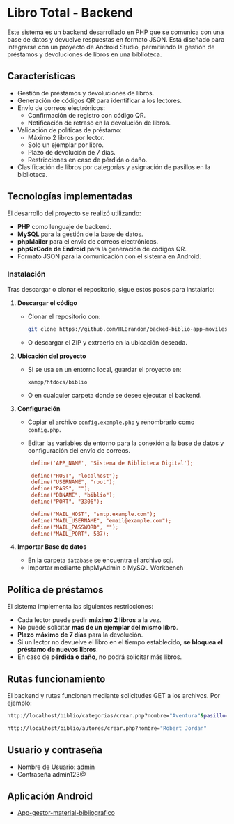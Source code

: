 # Libro Total - Backend

Este sistema es un backend desarrollado en PHP que se comunica con una base de datos y devuelve respuestas en formato JSON. Está diseñado para integrarse con un proyecto de Android Studio, permitiendo la gestión de préstamos y devoluciones de libros en una biblioteca.

## Características
- Gestión de préstamos y devoluciones de libros.
- Generación de códigos QR para identificar a los lectores.
- Envío de correos electrónicos:
  - Confirmación de registro con código QR.
  - Notificación de retraso en la devolución de libros.
- Validación de políticas de préstamo:
  - Máximo 2 libros por lector.
  - Solo un ejemplar por libro.
  - Plazo de devolución de 7 días.
  - Restricciones en caso de pérdida o daño.
- Clasificación de libros por categorías y asignación de pasillos en la biblioteca.

## Tecnologías implementadas
El desarrollo del proyecto se realizó utilizando:
- **PHP** como lenguaje de backend.
- **MySQL** para la gestión de la base de datos.
- **phpMailer** para el envío de correos electrónicos.
- **phpQrCode de Endroid** para la generación de códigos QR.
- Formato JSON para la comunicación con el sistema en Android.

### Instalación
Tras descargar o clonar el repositorio, sigue estos pasos para instalarlo:

1. **Descargar el código**
   - Clonar el repositorio con:
     ```sh
     git clone https://github.com/HLBrandon/backed-biblio-app-moviles.git
     ```
   - O descargar el ZIP y extraerlo en la ubicación deseada.

2. **Ubicación del proyecto**
   - Si se usa en un entorno local, guardar el proyecto en:
     ```
     xampp/htdocs/biblio
     ```
   - O en cualquier carpeta donde se desee ejecutar el backend.

3. **Configuración**
   - Copiar el archivo `config.example.php` y renombrarlo como `config.php`.
   - Editar las variables de entorno para la conexión a la base de datos y configuración del envío de correos.

     ```ini
      define('APP_NAME', 'Sistema de Biblioteca Digital');
	 
      define("HOST", "localhost");
      define("USERNAME", "root");
      define("PASS", "");
      define("DBNAME", "biblio");
      define("PORT", "3306");

      define("MAIL_HOST", "smtp.example.com");
      define("MAIL_USERNAME", "email@example.com");
      define("MAIL_PASSWORD", "");
      define("MAIL_PORT", 587);
     ```

4. **Importar Base de datos**
    - En la carpeta `database` se encuentra el archivo sql.
    - Importar mediante phpMyAdmin o MySQL Workbench

## Política de préstamos
El sistema implementa las siguientes restricciones:
- Cada lector puede pedir **máximo 2 libros** a la vez.
- No puede solicitar **más de un ejemplar del mismo libro**.
- **Plazo máximo de 7 días** para la devolución.
- Si un lector no devuelve el libro en el tiempo establecido, **se bloquea el préstamo de nuevos libros**.
- En caso de **pérdida o daño**, no podrá solicitar más libros.

## Rutas funcionamiento
El backend y rutas funcionan mediante solicitudes GET a los archivos. Por ejemplo:
```sh
http://localhost/biblio/categorias/crear.php?nombre="Aventura"&pasillo=2
```

```sh
http://localhost/biblio/autores/crear.php?nombre="Robert Jordan"
```

## Usuario y contraseña
- Nombre de Usuario: admin
- Contraseña admin123@

## Aplicación Android

- [App-gestor-material-bibliografico](https://github.com/HLBrandon/app-gestor-material-bibliografico "App-gestor-material-bibliografico")